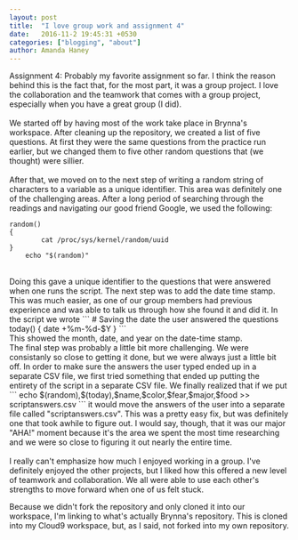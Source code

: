 ```yaml
---
layout: post
title:  "I love group work and assignment 4"
date:   2016-11-2 19:45:31 +0530
categories: ["blogging", "about"]
author: Amanda Haney
---
```


Assignment 4: Probably my favorite assignment so far.  I think the reason behind this is the fact that, for the most part, it was a group project.  I love the collaboration and the teamwork that comes with a group project, especially when you have a great group (I did). 
<br><br>
We started off by having most of the work take place in Brynna's workspace.  After cleaning up the repository, we created a list of five questions.  At first they were the same questions from the practice run earlier, but we changed them to five other random questions that (we thought) were sillier.
<br><br>
After that, we moved on to the next step of writing a random string of characters to a variable as a unique identifier.  This area was definitely one of the challenging areas.  After a long period of searching through the readings and navigating our good friend Google, we used the following:
<br>
```
random()
{
        cat /proc/sys/kernel/random/uuid
}
    echo "$(random)"
```
<br>
Doing this gave a unique identifier to the questions that were answered when one runs the script.  The next step was to add the date time stamp.  This was much easier, as one of our group members had previous experience and was able to talk us through how she found it and did it.  In the script we wrote
```
# Saving the date the user answered the questions
today() {
        date +%m-%d-$Y
}
```
<br>
This showed the month, date, and year on the date-time stamp.
<br>
The final step was probably a little bit more challenging.  We were consistanly so close to getting it done, but we were always just a little bit off.  In order to make sure the answers the user typed ended up in a separate CSV file, we first tried something that ended up putting the entirety of the script in a separate CSV file.  We finally realized that if we put
```
echo $(random),$(today),$name,$color,$fear,$major,$food >> scriptanswers.csv
```
it would move the answers of the user into a separate file called "scriptanswers.csv".  This was a pretty easy fix, but was definitely one that took awhile to figure out. I would say, though, that it was our major "AHA!" moment because it's the area we spent the most time researching and we were so close to figuring it out nearly the entire time.
<br>
<br>
I really can't emphasize how much I enjoyed working in a group.  I've definitely enjoyed the other projects, but I liked how this offered a new level of teamwork and collaboration.  We all were able to use each other's strengths to move forward when one of us felt stuck.  

Because we didn't fork the repository and only cloned it into our workspace, I'm linking to what's actually Brynna's repository.  This is cloned into my Cloud9 workspace, but, as I said, not forked into my own repository.  